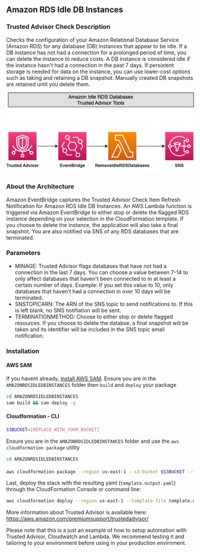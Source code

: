 ## Amazon RDS Idle DB Instances

### Trusted Advisor Check Description
  Checks the configuration of your Amazon Relational Database Service (Amazon RDS) for any database (DB) instances that appear to be idle.
  If a DB instance has not had a connection for a prolonged period of time, you can delete the instance to reduce costs. A DB instance is considered idle if the instance hasn't had a connection in the past 7 days. If persistent storage is needed for data on the instance, you can use lower-cost options such as taking and retaining a DB snapshot. Manually created DB snapshots are retained until you delete them.

![ArchitectureDiagram](../images/AmazonRDSIdleDBInstances-TA.png)
### About the Architecture
 Amazon EventBridge captures the Trusted Advisor Check Item Refresh Notification for Amazon RDS Idle DB Instances. An AWS Lambda function is triggered via Amazon EventBridge to either stop or delete the flagged RDS instance depending on your selection in the CloudFormation template. If you choose to delete the instance, the application will also take a final snapshot. You are also notified via SNS of any RDS databases that are terminated. 

### Parameters
- MINAGE: Trusted Advisor flags databases that have not had a connection in the last 7 days. You can choose a value between 7-14 to only affect databases that haven't been connected to in at least a certain number of days. Example: If you set this value to 10, only databases that haven't had a connection in over 10 days will be terminated.
- SNSTOPICARN: The ARN of the SNS topic to send notifications to. If this is left blank, no SNS notifiation will be sent.
- TERMINATIONMETHOD: Choose to either stop or delete flagged resources. If you choose to delete the databse, a final snapshot will be taken and its identifier will be included in the SNS topic email notification.


### Installation

#### AWS SAM
If you havent already, [install AWS SAM](https://docs.aws.amazon.com/serverless-application-model/latest/developerguide/install-sam-cli.html). Ensure you are in the `AMAZONRDSIDLEDBINSTANCES` folder then `build` and `deploy` your package

```bash
cd AMAZONRDSIDLEDBINSTANCES
sam build && sam deploy -g
```

#### Cloudformation - CLI
```bash
S3BUCKET=[REPLACE_WITH_YOUR_BUCKET]
```

Ensure you are in the `AMAZONRDSIDLEDBINSTANCES` folder and use the `aws cloudformation package` utility

```bash
cd AMAZONRDSIDLEDBINSTANCES

aws cloudformation package --region us-east-1 --s3-bucket $S3BUCKET --template template.yaml --output-template-file template.output.yaml
```
Last, deploy the stack with the resulting yaml (`template.output.yaml`) through the CloudFormation Console or command line:

```bash
aws cloudformation deploy --region us-east-1 --template-file template.output.yaml --stack-name amazon-rds-idle-db-instances --capabilities CAPABILITY_NAMED_IAM
```


More information about Trusted Advisor is available here: https://aws.amazon.com/premiumsupport/trustedadvisor/

Please note that this is a just an example of how to setup automation with Trusted Advisor, Cloudwatch and Lambda. We recommend testing it and tailoring to your environment before using in your production envirnment.


